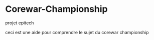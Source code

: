 # Corewar-Championship
projet epitech

ceci est une aide pour comprendre le sujet du corewar championship
